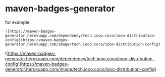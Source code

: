 # maven-badges-generator


for example:
```
![https://maven-badges-generator.herokuapp.com/dependency/tech.iooo.coco/iooo-distribution-config](https://maven-badges-generator.herokuapp.com/image/tech.iooo.coco/iooo-distribution-config)
```

![https://maven-badges-generator.herokuapp.com/dependency/tech.iooo.coco/iooo-distribution-config](https://maven-badges-generator.herokuapp.com/image/tech.iooo.coco/iooo-distribution-config)
